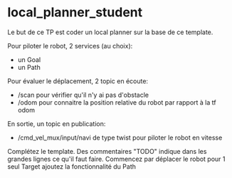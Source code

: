 # local_planner_student

Le but de ce TP est coder un local planner sur la base de ce template.

Pour piloter le robot, 2 services (au choix):
- un Goal
- un Path

Pour évaluer le déplacement, 2 topic en écoute:
- /scan pour vérifier qu'il n'y ai pas d'obstacle
- /odom pour connaitre la position relative du robot par rapport à la tf odom

En sortie, un topic en publication:
- /cmd_vel_mux/input/navi de type twist pour piloter le robot en vitesse

Complétez le template. Des commentaires "TODO" indique dans les grandes lignes ce qu'il faut faire.
Commencez par déplacer le robot pour 1 seul Target ajoutez la fonctionnalité du Path
